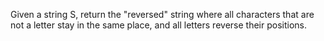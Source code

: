 Given a string S, return the "reversed" string where all characters that are not a letter stay in the same place, and all letters reverse their positions.

